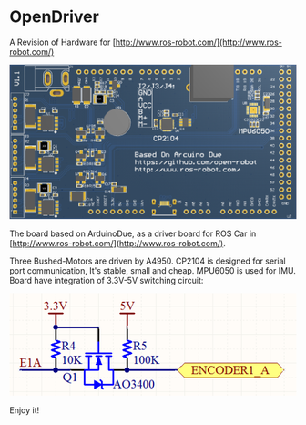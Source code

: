 # OpenDriver

A Revision of Hardware for [http://www.ros-robot.com/](http://www.ros-robot.com/)

![](/assets/OpenDriver_top.png)

The board based on ArduinoDue, as a driver board for ROS Car in [http://www.ros-robot.com/](http://www.ros-robot.com/).

Three Bushed-Motors are driven by A4950. CP2104 is designed for serial port communication, It's  stable, small and cheap. MPU6050 is used for IMU. Board have integration of 3.3V-5V switching circuit:  

![](/assets/3.3to5.png)



Enjoy it!

